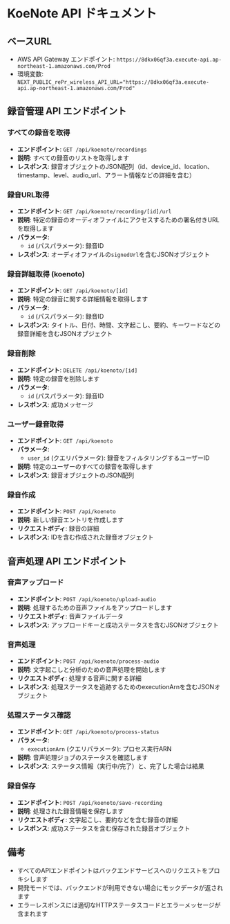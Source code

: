 # KoeNote API ドキュメント

## ベースURL
- AWS API Gateway エンドポイント: `https://8dkx06qf3a.execute-api.ap-northeast-1.amazonaws.com/Prod`
- 環境変数: `NEXT_PUBLIC_rePr_wireless_API_URL="https://8dkx06qf3a.execute-api.ap-northeast-1.amazonaws.com/Prod"`

## 録音管理 API エンドポイント

### すべての録音を取得
- **エンドポイント**: `GET /api/koenote/recordings`
- **説明**: すべての録音のリストを取得します
- **レスポンス**: 録音オブジェクトのJSON配列（id、device_id、location、timestamp、level、audio_url、アラート情報などの詳細を含む）

### 録音URL取得
- **エンドポイント**: `GET /api/koenote/recording/[id]/url`
- **説明**: 特定の録音のオーディオファイルにアクセスするための署名付きURLを取得します
- **パラメータ**: 
  - `id` (パスパラメータ): 録音ID
- **レスポンス**: オーディオファイルの`signedUrl`を含むJSONオブジェクト

### 録音詳細取得 (koenoto)
- **エンドポイント**: `GET /api/koenoto/[id]`
- **説明**: 特定の録音に関する詳細情報を取得します
- **パラメータ**:
  - `id` (パスパラメータ): 録音ID
- **レスポンス**: タイトル、日付、時間、文字起こし、要約、キーワードなどの録音詳細を含むJSONオブジェクト

### 録音削除
- **エンドポイント**: `DELETE /api/koenoto/[id]`
- **説明**: 特定の録音を削除します
- **パラメータ**:
  - `id` (パスパラメータ): 録音ID
- **レスポンス**: 成功メッセージ

### ユーザー録音取得
- **エンドポイント**: `GET /api/koenoto`
- **パラメータ**:
  - `user_id` (クエリパラメータ): 録音をフィルタリングするユーザーID
- **説明**: 特定のユーザーのすべての録音を取得します
- **レスポンス**: 録音オブジェクトのJSON配列

### 録音作成
- **エンドポイント**: `POST /api/koenoto`
- **説明**: 新しい録音エントリを作成します
- **リクエストボディ**: 録音の詳細
- **レスポンス**: IDを含む作成された録音オブジェクト

## 音声処理 API エンドポイント

### 音声アップロード
- **エンドポイント**: `POST /api/koenoto/upload-audio`
- **説明**: 処理するための音声ファイルをアップロードします
- **リクエストボディ**: 音声ファイルデータ
- **レスポンス**: アップロードキーと成功ステータスを含むJSONオブジェクト

### 音声処理
- **エンドポイント**: `POST /api/koenoto/process-audio`
- **説明**: 文字起こしと分析のための音声処理を開始します
- **リクエストボディ**: 処理する音声に関する詳細
- **レスポンス**: 処理ステータスを追跡するためのexecutionArnを含むJSONオブジェクト

### 処理ステータス確認
- **エンドポイント**: `GET /api/koenoto/process-status`
- **パラメータ**:
  - `executionArn` (クエリパラメータ): プロセス実行ARN
- **説明**: 音声処理ジョブのステータスを確認します
- **レスポンス**: ステータス情報（実行中/完了）と、完了した場合は結果

### 録音保存
- **エンドポイント**: `POST /api/koenoto/save-recording`
- **説明**: 処理された録音情報を保存します
- **リクエストボディ**: 文字起こし、要約などを含む録音の詳細
- **レスポンス**: 成功ステータスを含む保存された録音オブジェクト

## 備考
- すべてのAPIエンドポイントはバックエンドサービスへのリクエストをプロキシします
- 開発モードでは、バックエンドが利用できない場合にモックデータが返されます
- エラーレスポンスには適切なHTTPステータスコードとエラーメッセージが含まれます 